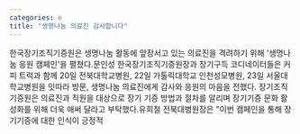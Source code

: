 ```yaml
---
categories: e
title: "생명나눔 의료진 감사합니다"
---
```

한국장기조직기증원은 생명나눔 활동에 앞장서고 있는 의료진을 격려하기 위해 &#39;생명나눔 응원 캠페인&#39;을 펼쳤다.문인성 한국장기조직기증원장과 장기구득 코디네이터들은 커피 트럭과 함께 20일 전북대학교병원, 22일 가톨릭대학교 인천성모병원, 23일 서울대학교병원을 잇따라 방문, 생명나눔 의료진에게 감사와 응원의 마음을 전했다. 장기조직기증원은 의료진과 직원을 대상으로 장기 기증 방법과 절차를 알리며 장기기증 문화 활성화를 위해 더욱 애써 달라고 부탁했다.유희철 전북대병원장은 "이번 캠페인을 통해 장기기증에 대한 인식이 긍정적